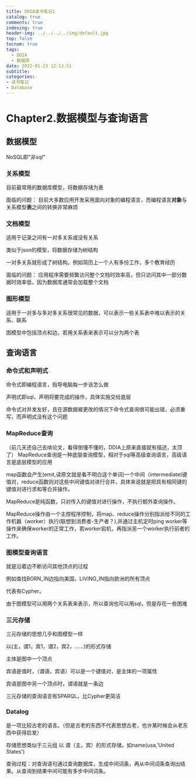 ```yaml
---
title: DDIA读书笔记1
catalog: true
comments: true
indexing: true
header-img: ../../../../img/default.jpg
top: false
tocnum: true
tags:
  - DDIA
  - 数据库
date: 2022-01-23 12:13:51
subtitle:
categories:
- 读书笔记
- Database
---
```


# Chapter2.数据模型与查询语言
## 数据模型

NoSQL即"非sql"
### 关系模型
目前最常用的数据库模型，将数据存储为表

面临的问题：
目前大多数应用开发采用面向对象的编程语言，而编程语言**对象**与关系模型**表**之间的转换非常麻烦

### 文档模型
适用于记录之间有一对多关系或没有关系

类似于json的模型，将数据存储为树结构

一对多关系就形成了树结构，例如简历上一个人有多份工作，多个教育经历

面临的问题：
应用程序需要频繁访问整个文档时效率高，但只访问其中一部分数据时效率低，因为数据库通常会加载整个文档

### 图形模型
适用于一对多与多对多关系很常见的数据，可以表示一些关系表中难以表示的关系、联系

图模型中包括顶点和边，若用关系表来表示可以分为两个表

## 查询语言
### 命令式和声明式

命令式即编程语言，指导电脑每一步该怎么做

声明式即sql，声明将要完成的操作，具体实施交给底层

命令式对并发友好，且在源数据被更改的情况下命令式查询很可能出错，必须重写，而声明式没有这个问题

### MapReduce查询
（前几天还自己去啃论文，看得倒懂不懂的，DDIA上原来直接就有描述，太顶了）
MapReduce查询是一种底层查询模型，相对于sql等高级查询语言，高级语言是底层模型的应用

map函数会产生(emit,读原文就是看不明白这个单词)一个中间（intermediate)键值对，reduce函数则对这些中间键值对进行合并，具体来说就是把具有相同键的键值对进行求和等合并操作。

MapReduce是纯函数，只对传入的键值对进行操作，不执行额外查询操作。

MapReduce操作由一个主控程序控制，将map、reduce操作分别指派给不同的工作机器（worker）执行(联想到消费者-生产者？),并通过主机定时ping worker等操作来确保worker的正常工作，若worker宕机，再指派另一个worker执行前者的工作。

### 图模型查询语言
就是沿着边不断访问其他顶点的过程

例如查找BORN_IN边指向美国，LIVING_IN指向欧洲的所有顶点

代表有Cypher。

由于图模型可以用两个关系表来表示，所以查询也可以用sql，但是存在一些困难

### 三元存储
三元存储的思想几乎和图模型一样

以(主，谓1，宾1，谓2，宾2，……)的形式存储

主体是图中一个顶点

宾语是值时，（谓语，宾语）可以是一个键值对，是主体的一项属性

宾语是图中另一个顶点时，谓语就是一条边

三元存储的查询语言有SPARQL，比Cypher更简洁

### Datalog
是一项比较古老的语言。（但是古老的东西不代表思想古老，也许某时候会从老东西中获得启发）

存储思想类似于三元组
以 谓（主，宾）的形式存储，如name(usa,'United States')

查询过程：对查询语句通过查询数据库，生成中间词条，再从中间词条查询出结果。从查询到结果中间可能有多步中间词条。

